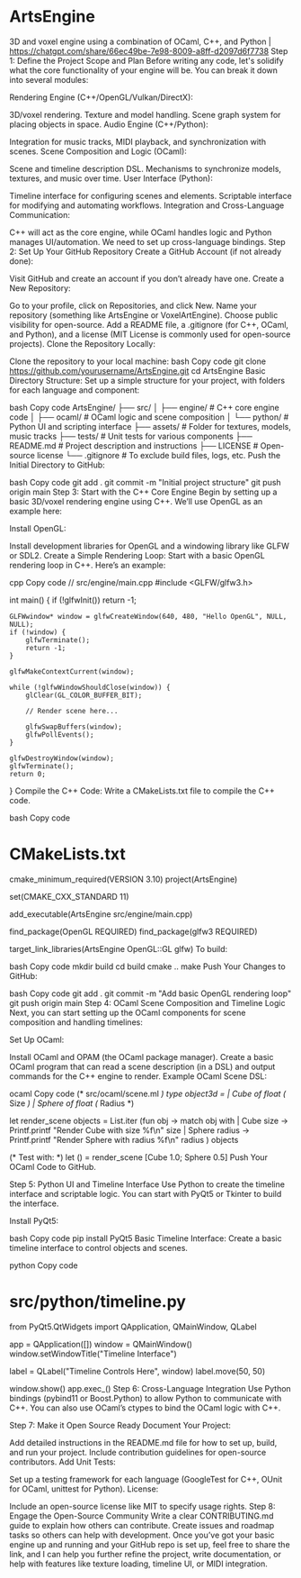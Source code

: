 # ArtsEngine
3D and voxel engine using a combination of OCaml, C++, and Python | https://chatgpt.com/share/66ec49be-7e98-8009-a8ff-d2097d6f7738
Step 1: Define the Project Scope and Plan
Before writing any code, let's solidify what the core functionality of your engine will be. You can break it down into several modules:

Rendering Engine (C++/OpenGL/Vulkan/DirectX):

3D/voxel rendering.
Texture and model handling.
Scene graph system for placing objects in space.
Audio Engine (C++/Python):

Integration for music tracks, MIDI playback, and synchronization with scenes.
Scene Composition and Logic (OCaml):

Scene and timeline description DSL.
Mechanisms to synchronize models, textures, and music over time.
User Interface (Python):

Timeline interface for configuring scenes and elements.
Scriptable interface for modifying and automating workflows.
Integration and Cross-Language Communication:

C++ will act as the core engine, while OCaml handles logic and Python manages UI/automation. We need to set up cross-language bindings.
Step 2: Set Up Your GitHub Repository
Create a GitHub Account (if not already done):

Visit GitHub and create an account if you don’t already have one.
Create a New Repository:

Go to your profile, click on Repositories, and click New.
Name your repository (something like ArtsEngine or VoxelArtEngine).
Choose public visibility for open-source.
Add a README file, a .gitignore (for C++, OCaml, and Python), and a license (MIT License is commonly used for open-source projects).
Clone the Repository Locally:

Clone the repository to your local machine:
bash
Copy code
git clone https://github.com/yourusername/ArtsEngine.git
cd ArtsEngine
Basic Directory Structure: Set up a simple structure for your project, with folders for each language and component:

bash
Copy code
ArtsEngine/
├── src/
│   ├── engine/         # C++ core engine code
│   ├── ocaml/          # OCaml logic and scene composition
│   └── python/         # Python UI and scripting interface
├── assets/             # Folder for textures, models, music tracks
├── tests/              # Unit tests for various components
├── README.md           # Project description and instructions
├── LICENSE             # Open-source license
└── .gitignore          # To exclude build files, logs, etc.
Push the Initial Directory to GitHub:

bash
Copy code
git add .
git commit -m "Initial project structure"
git push origin main
Step 3: Start with the C++ Core Engine
Begin by setting up a basic 3D/voxel rendering engine using C++. We’ll use OpenGL as an example here:

Install OpenGL:

Install development libraries for OpenGL and a windowing library like GLFW or SDL2.
Create a Simple Rendering Loop: Start with a basic OpenGL rendering loop in C++. Here’s an example:

cpp
Copy code
// src/engine/main.cpp
#include <GLFW/glfw3.h>

int main() {
    if (!glfwInit()) return -1;

    GLFWwindow* window = glfwCreateWindow(640, 480, "Hello OpenGL", NULL, NULL);
    if (!window) {
        glfwTerminate();
        return -1;
    }

    glfwMakeContextCurrent(window);

    while (!glfwWindowShouldClose(window)) {
        glClear(GL_COLOR_BUFFER_BIT);

        // Render scene here...

        glfwSwapBuffers(window);
        glfwPollEvents();
    }

    glfwDestroyWindow(window);
    glfwTerminate();
    return 0;
}
Compile the C++ Code: Write a CMakeLists.txt file to compile the C++ code.

bash
Copy code
# CMakeLists.txt
cmake_minimum_required(VERSION 3.10)
project(ArtsEngine)

set(CMAKE_CXX_STANDARD 11)

add_executable(ArtsEngine src/engine/main.cpp)

find_package(OpenGL REQUIRED)
find_package(glfw3 REQUIRED)

target_link_libraries(ArtsEngine OpenGL::GL glfw)
To build:

bash
Copy code
mkdir build
cd build
cmake ..
make
Push Your Changes to GitHub:

bash
Copy code
git add .
git commit -m "Add basic OpenGL rendering loop"
git push origin main
Step 4: OCaml Scene Composition and Timeline Logic
Next, you can start setting up the OCaml components for scene composition and handling timelines:

Set Up OCaml:

Install OCaml and OPAM (the OCaml package manager).
Create a basic OCaml program that can read a scene description (in a DSL) and output commands for the C++ engine to render.
Example OCaml Scene DSL:

ocaml
Copy code
(* src/ocaml/scene.ml *)
type object3d = 
  | Cube of float  (* Size *)
  | Sphere of float  (* Radius *)

let render_scene objects = 
  List.iter (fun obj -> 
    match obj with 
    | Cube size -> Printf.printf "Render Cube with size %f\n" size
    | Sphere radius -> Printf.printf "Render Sphere with radius %f\n" radius
  ) objects

(* Test with: *)
let () = 
  render_scene [Cube 1.0; Sphere 0.5]
Push Your OCaml Code to GitHub.

Step 5: Python UI and Timeline Interface
Use Python to create the timeline interface and scriptable logic. You can start with PyQt5 or Tkinter to build the interface.

Install PyQt5:

bash
Copy code
pip install PyQt5
Basic Timeline Interface: Create a basic timeline interface to control objects and scenes.

python
Copy code
# src/python/timeline.py
from PyQt5.QtWidgets import QApplication, QMainWindow, QLabel

app = QApplication([])
window = QMainWindow()
window.setWindowTitle("Timeline Interface")

label = QLabel("Timeline Controls Here", window)
label.move(50, 50)

window.show()
app.exec_()
Step 6: Cross-Language Integration
Use Python bindings (pybind11 or Boost.Python) to allow Python to communicate with C++. You can also use OCaml’s ctypes to bind the OCaml logic with C++.

Step 7: Make it Open Source Ready
Document Your Project:

Add detailed instructions in the README.md file for how to set up, build, and run your project.
Include contribution guidelines for open-source contributors.
Add Unit Tests:

Set up a testing framework for each language (GoogleTest for C++, OUnit for OCaml, unittest for Python).
License:

Include an open-source license like MIT to specify usage rights.
Step 8: Engage the Open-Source Community
Write a clear CONTRIBUTING.md guide to explain how others can contribute.
Create issues and roadmap tasks so others can help with development.
Once you’ve got your basic engine up and running and your GitHub repo is set up, feel free to share the link, and I can help you further refine the project, write documentation, or help with features like texture loading, timeline UI, or MIDI integration.
